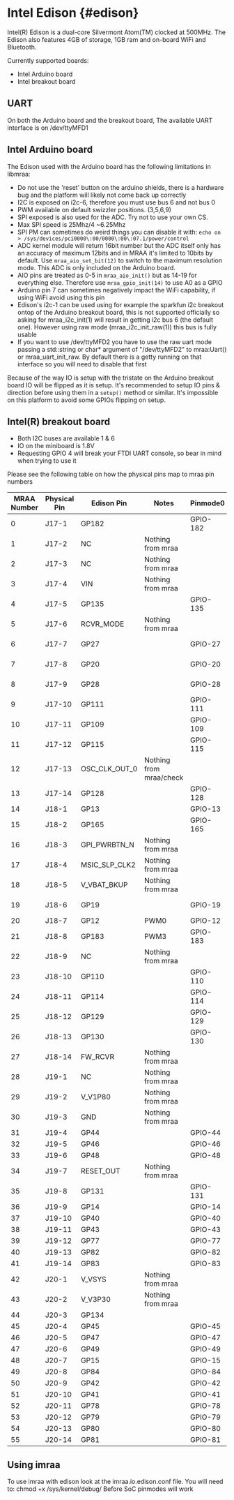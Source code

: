 Intel Edison                            {#edison}
=============

Intel(R) Edison is a dual-core Silvermont Atom(TM) clocked at 500MHz. The
Edison also features 4GB of storage, 1GB ram and on-board WiFi and Bluetooth.

Currently supported boards:
- Intel Arduino board
- Intel breakout board

UART
----
On both the Arduino board and the breakout board, The available UART interface is on /dev/ttyMFD1

Intel Arduino board
-------------------
The Edison used with the Arduino board has the following limitations
in libmraa:

- Do not use the 'reset' button on the arduino shields, there is a hardware
  bug and the platform will likely not come back up correctly
- I2C is exposed on i2c-6, therefore you must use bus 6 and not bus 0
- PWM available on default swizzler positions. (3,5,6,9)
- SPI exposed is also used for the ADC. Try not to use your own CS.
- Max SPI speed is 25Mhz/4 ~6.25Mhz
- SPI PM can sometimes do weird things you can disable it with:
  `echo on > /sys/devices/pci0000\:00/0000\:00\:07.1/power/control`
- ADC kernel module will return 16bit number but the ADC itself only has an
  accuracy of maximum 12bits and in MRAA it's limited to 10bits by default.
  Use `mraa_aio_set_bit(12)` to switch to the maximum resolution mode.
  This ADC is only included on the Arduino board.
- AIO pins are treated as 0-5 in `mraa_aio_init()` but as 14-19 for everything
  else. Therefore use `mraa_gpio_init(14)` to use A0 as a GPIO
- Arduino pin 7 can sometimes negatively impact the WiFi capability, if using
  WiFi avoid using this pin
- Edison's i2c-1 can be used using for example the sparkfun i2c breakout ontop
  of the Arduino breakout board, this is not supported officially so asking for
  mraa_i2c_init(1) will result in getting i2c bus 6 (the default one). However
  using raw mode (mraa_i2c_init_raw(1)) this bus is fully usable
- If you want to use /dev/ttyMFD2 you have to use the raw uart mode passing a
  std::string or char* argument of "/dev/ttyMFD2" to mraa:Uart() or
  mraa_uart_init_raw. By default there is a getty running on that interface so
  you will need to disable that first

Because of the way IO is setup with the tristate on the Arduino breakout board
IO will be flipped as it is setup. It's recommended to setup IO pins &
direction before using them in a `setup()` method or similar. It's impossible on
this platform to avoid some GPIOs flipping on setup.

Intel(R) breakout board
-----------------------

- Both I2C buses are available 1 & 6
- IO on the miniboard is 1.8V
- Requesting GPIO 4 will break your FTDI UART console, so bear in mind when trying to use it

Please see the following table on how the physical pins map to mraa pin numbers

| MRAA Number | Physical Pin | Edison Pin    | Notes                   | Pinmode0 | Pinmode1   | Pinmode2 |
|-------------|--------------|---------------|-------------------------|----------|------------|----------|
| 0           | J17-1        | GP182         |                         | GPIO-182 | PWM2       |          |
| 1           | J17-2        | NC            | Nothing from mraa       |          |            |          |
| 2           | J17-3        | NC            | Nothing from mraa       |          |            |          |
| 3           | J17-4        | VIN           | Nothing from mraa       |          |            |          |
| 4           | J17-5        | GP135         |                         | GPIO-135 | UART       |          |
| 5           | J17-6        | RCVR_MODE     | Nothing from mraa       |          |            |          |
| 6           | J17-7        | GP27          |                         | GPIO-27  | I2C-6-SCL  |          |
| 7           | J17-8        | GP20          |                         | GPIO-20  | I2C-1-SDA  |          |
| 8           | J17-9        | GP28          |                         | GPIO-28  | I2C-6-SDA  |          |
| 9           | J17-10       | GP111         |                         | GPIO-111 | SPI-5-CS1  |          |
| 10          | J17-11       | GP109         |                         | GPIO-109 | SPI-5-SCK  |          |
| 11          | J17-12       | GP115         |                         | GPIO-115 | SPI-5-MOSI |          |
| 12          | J17-13       | OSC_CLK_OUT_0 | Nothing from mraa/check |          |            |          |
| 13          | J17-14       | GP128         |                         | GPIO-128 | UART-1-CTS |          |
| 14          | J18-1        | GP13          |                         | GPIO-13  | PWM1       |          |
| 15          | J18-2        | GP165         |                         | GPIO-165 |            |          |
| 16          | J18-3        | GPI_PWRBTN_N  | Nothing from mraa       |          |            |          |
| 17          | J18-4        | MSIC_SLP_CLK2 | Nothing from mraa       |          |            |          |
| 18          | J18-5        | V_VBAT_BKUP   | Nothing from mraa       |          |            |          |
| 19          | J18-6        | GP19          |                         | GPIO-19  | I2C-1-SCL  |          |
| 20          | J18-7        | GP12          | PWM0                    | GPIO-12  | PWM0       |          |
| 21          | J18-8        | GP183         | PWM3                    | GPIO-183 | PWM3       |          |
| 22          | J18-9        | NC            | Nothing from mraa       |          |            |          |
| 23          | J18-10       | GP110         |                         | GPIO-110 | SPI-5-CS0  |          |
| 24          | J18-11       | GP114         |                         | GPIO-114 | SPI-5-MISO |          |
| 25          | J18-12       | GP129         |                         | GPIO-129 | UART-1-RTS |          |
| 26          | J18-13       | GP130         |                         | GPIO-130 | UART-1-RX  |          |
| 27          | J18-14       | FW_RCVR       | Nothing from mraa       |          |            |          |
| 28          | J19-1        | NC            | Nothing from mraa       |          |            |          |
| 29          | J19-2        | V_V1P80       | Nothing from mraa       |          |            |          |
| 30          | J19-3        | GND           | Nothing from mraa       |          |            |          |
| 31          | J19-4        | GP44          |                         | GPIO-44  |            |          |
| 32          | J19-5        | GP46          |                         | GPIO-46  |            |          |
| 33          | J19-6        | GP48          |                         | GPIO-48  |            |          |
| 34          | J19-7        | RESET_OUT     | Nothing from mraa       |          |            |          |
| 35          | J19-8        | GP131         |                         | GPIO-131 | UART-1-TX  |          |
| 36          | J19-9        | GP14          |                         | GPIO-14  |            |          |
| 37          | J19-10       | GP40          |                         | GPIO-40  | SSP2_CLK   |          |
| 38          | J19-11       | GP43          |                         | GPIO-43  | SSP2_TXD   |          |
| 39          | J19-12       | GP77          |                         | GPIO-77  | SD         |          |
| 40          | J19-13       | GP82          |                         | GPIO-82  | SD         |          |
| 41          | J19-14       | GP83          |                         | GPIO-83  | SD         |          |
| 42          | J20-1        | V_VSYS        | Nothing from mraa       |          |            |          |
| 43          | J20-2        | V_V3P30       | Nothing from mraa       |          |            |          |
| 44          | J20-3        | GP134         |                         |          |            |          |
| 45          | J20-4        | GP45          |                         | GPIO-45  |            |          |
| 46          | J20-5        | GP47          |                         | GPIO-47  |            |          |
| 47          | J20-6        | GP49          |                         | GPIO-49  |            |          |
| 48          | J20-7        | GP15          |                         | GPIO-15  |            |          |
| 49          | J20-8        | GP84          |                         | GPIO-84  | SD         |          |
| 50          | J20-9        | GP42          |                         | GPIO-42  | SSP2_RXD   |          |
| 51          | J20-10       | GP41          |                         | GPIO-41  | SSP2_FS    |          |
| 52          | J20-11       | GP78          |                         | GPIO-78  | SD         |          |
| 53          | J20-12       | GP79          |                         | GPIO-79  | SD         |          |
| 54          | J20-13       | GP80          |                         | GPIO-80  | SD         |          |
| 55          | J20-14       | GP81          |                         | GPIO-81  | SD         |          |

Using imraa
-----------

To use imraa with edison look at the imraa.io.edison.conf file. You will need to:
chmod +x /sys/kernel/debug/
Before SoC pinmodes will work
